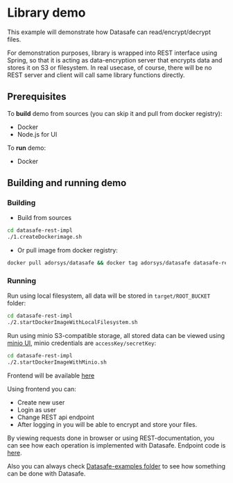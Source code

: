 # Library demo

This example will demonstrate how Datasafe can read/encrypt/decrypt files. 

For demonstration purposes, library is wrapped into REST interface using Spring,
so that it is acting as data-encryption server that encrypts data and stores it on S3 or filesystem. 
In real usecase, of course, there will be no REST server and client will call same library functions directly.

## Prerequisites

To **build** demo from sources (you can skip it and pull from docker registry):

-  Docker
-  Node.js for UI

To **run** demo:

- Docker

## Building and running demo

### Building

-  Build from sources

```bash
cd datasafe-rest-impl
./1.createDockerimage.sh
```

-  Or pull image from docker registry:

```bash
docker pull adorsys/datasafe && docker tag adorsys/datasafe datasafe-rest-test:latest
```

### Running

Run using local filesystem, all data will be stored in `target/ROOT_BUCKET` folder:
```bash
cd datasafe-rest-impl
./2.startDockerImageWithLocalFilesystem.sh
```

Run using minio S3-compatible storage, all stored data can be viewed using 
[minio UI](http://localhost:9000/minio/), minio credentials are `accessKey/secretKey`:
```bash
cd datasafe-rest-impl
./2.startDockerImageWithMinio.sh
```

Frontend will be available [here](http://localhost:8080/static/index.html)

Using frontend you can:
-  Create new user
-  Login as user
-  Change REST api endpoint
-  After logging in you will be able to encrypt and store your files.

By viewing requests done in browser or using REST-documentation, you can see how each operation is implemented
with Datasafe. Endpoint code is [here](src/main/java/de/adorsys/datasafe/rest/impl/controller).

Also you can always check [Datasafe-examples folder](../datasafe-examples) to see how something can be done with Datasafe.
